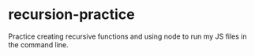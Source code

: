 # recursion-practice

Practice creating recursive functions and using node to run my JS files in the command line.